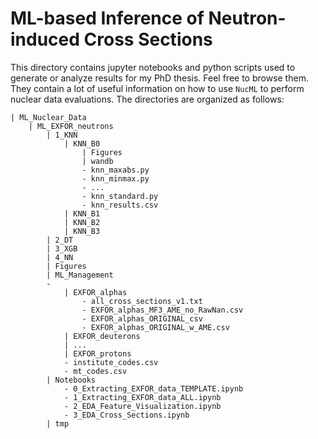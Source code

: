 # ML-based Inference of Neutron-induced Cross Sections

This directory contains jupyter notebooks and python scripts used to generate or analyze results for my PhD thesis. Feel free to browse them. They contain a lot of useful information on how to use `NucML` to perform nuclear data evaluations. The directories are organized as follows:


```
| ML_Nuclear_Data
    | ML_EXFOR_neutrons
        | 1_KNN
            | KNN_B0
                | Figures
                | wandb
                - knn_maxabs.py
                - knn_minmax.py
                - ...
                - knn_standard.py
                - knn_results.csv
            | KNN_B1
            | KNN_B2
            | KNN_B3
        | 2_DT
        | 3_XGB
        | 4_NN
        | Figures
        | ML_Management
        - 
            | EXFOR_alphas
                - all_cross_sections_v1.txt
                - EXFOR_alphas_MF3_AME_no_RawNan.csv
                - EXFOR_alphas_ORIGINAL_csv
                - EXFOR_alphas_ORIGINAL_w_AME.csv
            | EXFOR_deuterons
            | ...
            | EXFOR_protons
            - institute_codes.csv
            - mt_codes.csv
        | Notebooks
            - 0_Extracting_EXFOR_data_TEMPLATE.ipynb
            - 1_Extracting_EXFOR_data_ALL.ipynb
            - 2_EDA_Feature_Visualization.ipynb
            - 3_EDA_Cross_Sections.ipynb
        | tmp
```

